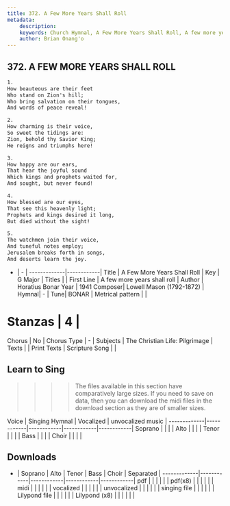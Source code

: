 ```yaml
---
title: 372. A Few More Years Shall Roll
metadata:
    description: 
    keywords: Church Hymnal, A Few More Years Shall Roll, A few more years shall roll, 
    author: Brian Onang'o
---
```



## 372. A FEW MORE YEARS SHALL ROLL

```txt
1.
How beauteous are their feet
Who stand on Zion's hill;
Who bring salvation on their tongues,
And words of peace reveal!

2.
How charming is their voice,
So sweet the tidings are:
Zion, behold thy Savior King;
He reigns and triumphs here!

3.
How happy are our ears,
That hear the joyful sound
Which kings and prophets waited for,
And sought, but never found!

4.
How blessed are our eyes,
That see this heavenly light;
Prophets and kings desired it long,
But died without the sight!

5.
The watchmen join their voice,
And tuneful notes employ;
Jerusalem breaks forth in songs,
And deserts learn the joy.
```

- |   -  |
-------------|------------|
Title | A Few More Years Shall Roll |
Key | G Major |
Titles |  |
First Line | A few more years shall roll |
Author | Horatius Bonar
Year | 1941
Composer| Lowell Mason (1792-1872) |
Hymnal|  - |
Tune| BONAR |
Metrical pattern | |
# Stanzas | 4 |
Chorus | No |
Chorus Type | - |
Subjects | The Christian Life: Pilgrimage |
Texts |  |
Print Texts | 
Scripture Song |  |
  
## Learn to Sing

>>>> The files available in this section have comparatively large sizes. If you need to save on data, then you can download the midi files in the download section as they are of smaller sizes.

Voice |  Singing Hymnal | Vocalized | unvocalized music |
-------------|------------|------------|------------|------------|
Soprano | | | |
Alto | | | |
Tenor | | | |
Bass | | | |
Choir | | | |

## Downloads

- |  Soprano | Alto | Tenor | Bass | Choir | Separated |
-------------|------------|------------|------------|------------|
pdf | | | | | |
pdf(x8) | | | | | |
midi | | | | | |
vocalized | | | | | |
unvocalized | | | | | |
singing file | | | | | |
Lilypond file | | | | | |
Lilypond (x8) | | | | | |
  